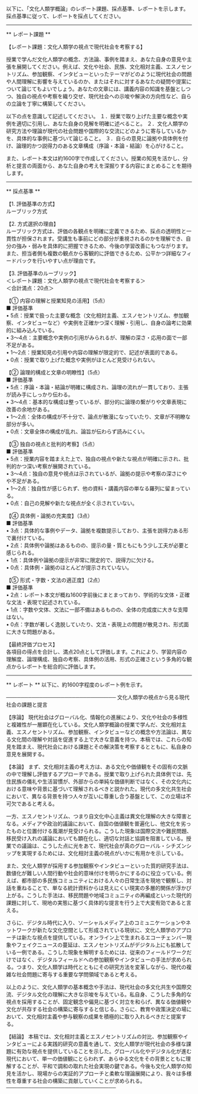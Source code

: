 以下に、「文化人類学概論」のレポート課題、採点基準、レポートを示します。採点基準に従って、レポートを採点してください。

---------------------------------------
** レポート課題 **

【レポート課題：文化人類学の視点で現代社会を考察する】

授業で学んだ文化人類学の概念、方法論、事例を踏まえ、あなた自身の意見や主張を展開してください。例えば、文化や社会、民族、文化相対主義、エスノセントリズム、参加観察、インタビューといったテーマがどのように現代社会の問題や人間理解に影響を与えているのか、またはそれに対するあなたの疑問や提案について論じてもよいでしょう。あなたの文章には、講義内容の知識を基盤としつつ、独自の視点や考察を織り交ぜ、現代社会への示唆や解決の方向性など、自らの立論を丁寧に構築してください。

以下の点を意識して記述してください。
１．授業で取り上げた主要な概念や実例を適切に引用し、あなた自身の見解を明確に述べること。
２．文化人類学の研究方法や理論が現代の社会問題や国際的な交流にどのように寄与しているかを、具体的な事例に基づいて論じること。
３．自らの意見に論拠や具体例を付け、論理的かつ説得力のある文章構成（序論・本論・結論）を心がけること。

また、レポート本文は約1600字で作成してください。授業の知見を活かし、分析と提言の両面から、あなた自身の考えを深掘りする内容にまとめることを期待します。

---------------------------------------
** 採点基準 **

【1. 評価基準の方式】  
ルーブリック方式

【2. 方式選択の理由】  
ルーブリック方式は、評価の各観点を明確に定義できるため、採点の透明性と一貫性が担保されます。受講生も事前にどの部分が重視されるのかを理解でき、自分の強み・弱みを具体的に把握できるため、今後の学習改善にもつながります。また、担当者側も複数の観点から客観的に評価できるため、公平かつ詳細なフィードバックを行いやすい点が理由です。

【3. 評価基準のルーブリック】  
＜レポート課題：文化人類学の視点で現代社会を考察する＞  
＜合計満点：20点＞

【① 内容の理解と授業知見の活用】（5点）  
■ 評価基準  
• 5点：授業で扱った主要な概念（文化相対主義、エスノセントリズム、参加観察、インタビューなど）や実例を正確かつ深く理解・引用し、自身の論考に効果的に組み込んでいる。  
• 3～4点：主要概念や実例の引用がみられるが、理解の深さ・応用の面で一部不足がある。  
• 1～2点：授業知見の引用や内容の理解が限定的で、記述が表面的である。  
• 0点：授業で取り上げた概念や実例がほとんど見受けられない。

【② 論理的構成と文章の明瞭性】（5点）  
■ 評価基準  
• 5点：序論・本論・結論が明確に構成され、論理の流れが一貫しており、主張が読み手にしっかり伝わる。  
• 3～4点：基本的な構成は整っているが、部分的に論理の繋がりや文章表現に改善の余地がある。  
• 1～2点：全体の構成が不十分で、論点が散漫になっていたり、文章が不明瞭な部分が多い。  
• 0点：文章全体の構成が乱れ、論旨が伝わらず読みにくい。

【③ 独自の視点と批判的考察】（5点）  
■ 評価基準  
• 5点：授業内容を踏まえた上で、独自の視点や新たな視点が明確に示され、批判的かつ深い考察が展開されている。  
• 3～4点：独自の意見や視点は示されているが、論拠の提示や考察の深さにやや不足がある。  
• 1～2点：独自性が感じられず、他の資料・講義内容の単なる羅列に留まっている。  
• 0点：自己の見解や新たな視点が全く示されていない。

【④ 具体例・論拠の充実度】（3点）  
■ 評価基準  
• 3点：具体的な事例やデータ、論拠を複数提示しており、主張を説得力ある形で裏付けている。  
• 2点：具体例や論拠はあるものの、提示の量・質ともにもう少し工夫が必要と感じられる。  
• 1点：具体例や論拠の提示が非常に限定的で、説得力に欠ける。  
• 0点：具体例・論拠のほとんどが提示されていない。

【⑤ 形式・字数・文法の適正度】（2点）  
■ 評価基準  
• 2点：レポート本文が概ね1600字前後にまとまっており、学術的な文体・正確な文法・表現で記述されている。  
• 1点：字数や文体、文法に一部不備はあるものの、全体の完成度に大きな支障はない。  
• 0点：字数が著しく逸脱していたり、文法・表現上の問題が散見され、形式面に大きな問題がある。

【最終評価プロセス】  
各項目の得点を合計し、満点20点として評価します。これにより、学習内容の理解度、論理構成、独自の考察、具体例の活用、形式の正確さという多角的な観点からレポートを総合的に評価します。

---------------------------------------
** レポート **
以下に、約1600字程度のレポート例を示す。

──────────────────────────────
文化人類学の視点から見る現代社会の課題と提言

【序論】
現代社会はグローバル化、情報化の進展により、文化や社会の多様性と複雑性が一層顕在化している。文化人類学概論の授業で学んだ、文化相対主義、エスノセントリズム、参加観察、インタビューなどの概念や方法論は、異なる文化間の理解や対話を促進する上で大きな意義を持つ。本稿では、これらの知見を踏まえ、現代社会における課題とその解決策を考察するとともに、私自身の意見を展開する。

【本論】
まず、文化相対主義の考え方は、ある文化や価値観をその固有の文脈の中で理解し評価するアプローチである。授業で取り上げられた具体例では、先住民族の儀礼や生活習慣が、外部からの単純な価値判断ではなく、その文化内における意味や背景に基づいて理解されるべきと説かれた。現代の多文化共生社会において、異なる背景を持つ人々が互いに尊重し合う基盤として、この立場は不可欠であると考える。

一方、エスノセントリズム、つまり自文化中心主義は異文化理解の大きな障害となる。メディアや政治的議論において、自国の価値観を普遍化し、他文化を劣ったものと位置付ける風潮が見受けられる。こうした現象は国際交流や難民問題、移民受け入れの議論においても顕在化し、適切な対話と協調を阻害している。授業での議論は、こうした点に光をあて、現代社会が真のグローバル・シチズンシップを実現するためには、文化相対主義の視点がいかに有用かを示している。

また、文化人類学が採用する参加観察やインタビューといった質的研究手法は、数値化が難しい人間行動や社会的意味付けを明らかにするのに役立っている。例えば、都市部の多民族コミュニティにおける人々の日常生活を現地で観察し、対話を重ねることで、単なる統計資料からは見えにくい現実の多層的関係が浮かび上がる。こうした手法は、移民問題や地域コミュニティの再編成といった現代的課題に対して、現地の実態に基づく具体的な提言を行う上で大変有効であると言える。

さらに、デジタル時代に入り、ソーシャルメディア上のコミュニケーションやネットワークが新たな文化空間として形成されている現状に、文化人類学のアプローチは新たな視点を提供している。オンライン上で生まれるエコーチェンバー現象やフェイクニュースの蔓延は、エスノセントリズムがデジタル上にも拡散している一例である。こうした現象を解明するためには、従来のフィールドワークだけではなく、デジタルフィールドへの参加観察やインタビューの手法が求められる。つまり、文化人類学は時代とともにその研究方法を変革しながら、現代の複雑な社会問題に寄与する重要な学問領域であると考える。

以上のように、文化人類学の基本概念や手法は、現代社会の多文化共生や国際交流、デジタル文化の理解に大きな示唆を与えている。私自身、こうした多角的な視点を採用することが、固定観念や偏見に基づく対立を和らげ、異なる価値観や文化が共存する社会の構築に寄与すると信じる。さらに、教育や政策決定の場において、文化相対主義や参与観察の成果を積極的に取り入れるべきだと提案する。

【結論】
本稿では、文化相対主義とエスノセントリズムの対比、参加観察やインタビューによる実践的研究の意義を通して、文化人類学が現代社会の多様な課題に有効な視点を提供していることを示した。グローバル化やデジタル化が進む現代において、単一の価値観にとらわれず、あらゆる文化をその背景とともに理解することが、平和で調和の取れた社会実現の鍵である。今後も文化人類学の知見を活かし、現場からの実証的アプローチと柔軟な理論展開により、我々は多様性を尊重する社会の構築に貢献していくことが求められる。
──────────────────────────────

